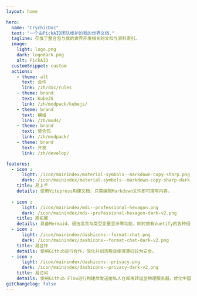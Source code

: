 ```yaml
---
layout: home

hero:
  name: "CrychicDoc"
  text: "一个由PickAID团队维护的我的世界文档."
  tagline: 存放了整合包与我的世界开发相关的文档与资料索引。
  image:
    light: logo.png
    dark: logodark.png
    alt: PickAID
  customSnippet: custom
  actions:
    - theme: alt
      text: 合作
      link: /zh/doc/rules
    - theme: brand
      text: KubeJS
      link: /zh/modpack/kubejs/
    - theme: brand
      text: 模组
      link: /zh/mods/
    - theme: brand
      text: 整合包
      link: /zh/modpack/
    - theme: brand
      text: 开发
      link: /zh/develop/

features:
  - icon : 
      light: /icon/mainindex/material-symbols--markdown-copy-sharp.png
      dark: /icon/mainindex/material-symbols--markdown-copy-sharp-dark-v2.png
    title: 易上手
    details: 使用Vitepress构建文档，只需编辑Markdown文件即可撰写内容。
  
  - icon : 
      light: /icon/mainindex/mdi--professional-hexagon.png
      dark: /icon/mainindex/mdi--professional-hexagon-dark-v2.png
    title: 高拓展
    details: 具备Mermaid、语法高亮与类型变量显示等功能，同时拥有Vuetify的各种组件，帮助丰富分享内容的可读性与专业性。
  - icon : 
      light: /icon/mainindex/dashicons--format-chat.png
      dark: /icon/mainindex/dashicons--format-chat-dark-v2.png
    title: 易合作
    details: 使用Github进行合作，简化共创流程且使得源码较为安全。
  - icon : 
      light: /icon/mainindex/dashicons--privacy.png
      dark: /icon/mainindex/dashicons--privacy-dark-v2.png
    title: 易访问
    details: 使用Github Flow进行构建后发送给私人仓库再转运至物理服务器，优化中国用户的访问速度同时保证了网页的稳定性。
gitChangelog: false
---
```


<Contributors
  owner="PickAID"
  repo="CrychicDoc"
  :max-count="100"
  :show-contributions="true"
  :enable-cache="true"
  title="贡献者"
  locale="zh-CN"
/>

<commitsCounter
  username="PickAID"
  repoName="CrychicDoc"
  :daysToFetch="14"
/>
